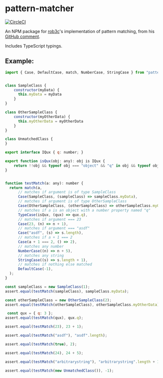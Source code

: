 # pattern-matcher

[![CircleCI](https://circleci.com/gh/jroitgrund/pattern-matcher.svg?style=svg)](https://circleci.com/gh/jroitgrund/pattern-matcher)

An NPM package for [rob3c](https://github.com/rob3c)'s implementation of pattern matching, from his [GitHub comment](https://github.com/Microsoft/TypeScript/issues/165#issuecomment-259598080).

Includes TypeScript typings.

## Example:

```javascript
import { Case, DefaultCase, match, NumberCase, StringCase } from "pattern-matcher";


class SampleClass {
    constructor(myData) {
      this.myData = myData
    }
}

class OtherSampleClass {
    constructor(myOtherData) {
      this.myOtherData = myOtherData
    }
}

class UnmatchedClass {
}

export interface IQux { q: number; }

export function isQux(obj: any): obj is IQux {
    return !!obj && typeof obj === "object" && "q" in obj && typeof obj.q === "number";
}


function testMatch(a: any): number {
  return match(a,
      // matches if argument is of type SampleClass
      Case(SampleClass, (sampleClass) => sampleClass.myData),
      // matches if argument is of type OtherSampleClass
      Case(OtherSampleClass, (otherSampleClass) => otherSampleClass.myOtherData),
      // matches if a is an object with a number property named "q"
      TypeCase(isQux, (qux) => qux.q),
      // matches if argument === 23
      Case(23, (n) => n + 1),
      // matches if argument === "asdf"
      Case("asdf", (s) => s.length),
      // matches if a + 1 === 2
      Case(a + 1 === 2, () => 2),
      // matches any number
      NumberCase((n) => n + 5),
      // matches any string
      StringCase((s) => s.length + 1),
      // matches if nothing else matched
      DefaultCase(-1),
  );
}

const sampleClass = new SampleClass(1);
assert.equal(testMatch(sampleClass), sampleClass.myData);

const otherSampleClass = new OtherSampleClass(2);
assert.equal(testMatch(otherSampleClass), otherSampleClass.myOtherData);

 const qux = { q: 3 };
assert.equal(testMatch(qux), qux.q);

assert.equal(testMatch(23), 23 + 1);

assert.equal(testMatch("asdf"), "asdf".length);

assert.equal(testMatch(true), 2);

assert.equal(testMatch(24), 24 + 5);

assert.equal(testMatch("arbitrarystring"), "arbitrarystring".length + 1);

assert.equal(testMatch(new UnmatchedClass()), -1);
```
